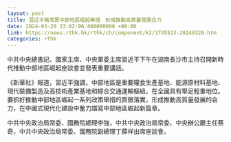```yaml
---
layout: post
title: 習近平稱落實中部地區崛起舉措　形成推動高質量發展合力
date: 2024-03-20 23:02:06.000000000 +08:00
link: https://news.rthk.hk/rthk/ch/component/k2/1745523-20240320.htm
categories: rthk
---
```


中共中央總書記、國家主席、中央軍委主席習近平下午在湖南長沙市主持召開新時代推動中部地區崛起座談會並發表重要講話。

《新華社》報道，習近平強調，中部地區是重要糧食生產基地、能源原材料基地、現代裝備製造及高技術產業基地和綜合交通運輸樞紐，在全國具有舉足輕重地位。要抓好推動中部地區崛起一系列政策舉措的貫徹落實，形成推動高質量發展的合力，在中國式現代化建設中奮力譜寫中部地區崛起新篇章。

中共中央政治局常委、國務院總理李強，中共中央政治局常委、中央辦公廳主任蔡奇，中共中央政治局常委、國務院副總理丁薛祥出席座談會。
